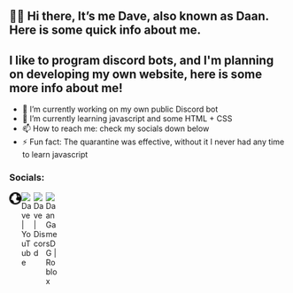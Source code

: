 ## 👋🏾 Hi there, It’s me Dave, also known as Daan. Here is some quick info about me.
## I like to program discord bots, and I'm planning on developing my own website, here is some more info about me!
- 🔭 I’m currently working on my own public Discord bot
- 🌱 I’m currently learning javascript and some HTML + CSS
- 📫 How to reach me: check my socials down below
- ⚡ Fun fact: The quarantine was effective, without it I never had any time to learn javascript

### Socials:
[<img align="left" alt="Coming Soon" width="22px" src="https://raw.githubusercontent.com/iconic/open-iconic/master/svg/globe.svg" />][website]
[<img align="left" alt="Dave | YouTube" width="22px" src="https://cdn.jsdelivr.net/npm/simple-icons@v3/icons/youtube.svg" />][youtube] 
[<img align="left" alt="Dave | Discord" width="22px" src="https://i.pinimg.com/564x/13/af/38/13af386d6c652038bdcd0aa2613e72a5.jpg" />][discord] 
[<img align="left" alt="DaanGamesDG | Roblox" width="22px" src="https://res-5.cloudinary.com/crunchbase-production/image/upload/c_lpad,f_auto,q_auto:eco/gg7hnk7vv8e8wudbq7pr" />][roblox]
<!--
**DaanGamesDG/DaanGamesDG** is a ✨ _special_ ✨ repository because its `README.md` (this file) appears on your GitHub profile.

Here are some ideas to get you started:

- 🔭 I’m currently working on ...
- 🌱 I’m currently learning ...
- 👯 I’m looking to collaborate on ...
- 🤔 I’m looking for help with ...
- 💬 Ask me about ...
- 📫 How to reach me: ...
- 😄 Pronouns: ...
- ⚡ Fun fact: ...
-->
[website]: https://codeSTACKr.com  
[youtube]: https://m.youtube.com/channel/UCn9awHv18qumi57E2Hv_jMw 
[discord]: https://discord.gg/r2GbkqV 
[roblox]: https://www.roblox.com/users/188965979/profile
